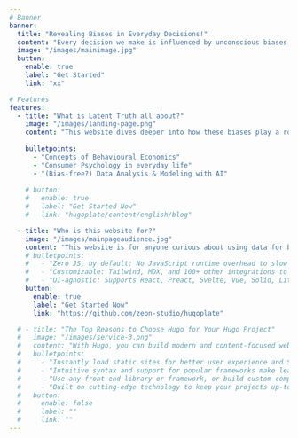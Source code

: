 ```yaml
---
# Banner
banner:
  title: "Revealing Biases in Everyday Decisions!"
  content: "Every decision we make is influenced by unconscious biases, shaping our choices in ways we're often unaware of. The Latent Truth explores what these hidden factors are & how they impact our judgment and behavior. "
  image: "/images/mainimage.jpg"
  button:
    enable: true
    label: "Get Started"
    link: "xx"

# Features
features:
  - title: "What is Latent Truth all about?"
    image: "/images/landing-page.png"
    content: "This website dives deeper into how these biases play a role in consumer psychology, behavioral economics, and the power of Artificial Intelligence in shaping our decisions."
    
    bulletpoints:
      - "Concepts of Behavioural Economics"
      - "Consumer Psychology in everyday life"
      - "(Bias-free?) Data Analysis & Modeling with AI"
  
    # button:       
    #   enable: true
    #   label: "Get Started Now"
    #   link: "hugoplate/content/english/blog" 

  - title: "Who is this website for?"
    image: "/images/mainpageaudience.jpg"
    content: "This website is for anyone curious about using data for better insights, understanding biases that can mislead us, and exploring whether AI and ML models can ever be truly bias-free."
    # bulletpoints:
    #   - "Zero JS, by default: No JavaScript runtime overhead to slow you down."
    #   - "Customizable: Tailwind, MDX, and 100+ other integrations to choose from."
    #   - "UI-agnostic: Supports React, Preact, Svelte, Vue, Solid, Lit and more."
    button:
      enable: true
      label: "Get Started Now"
      link: "https://github.com/zeon-studio/hugoplate"

  # - title: "The Top Reasons to Choose Hugo for Your Hugo Project"
  #   image: "/images/service-3.png"
  #   content: "With Hugo, you can build modern and content-focused websites without sacrificing performance or ease of use."
  #   bulletpoints:
  #     - "Instantly load static sites for better user experience and SEO."
  #     - "Intuitive syntax and support for popular frameworks make learning and using Hugo a breeze."
  #     - "Use any front-end library or framework, or build custom components, for any project size."
  #     - "Built on cutting-edge technology to keep your projects up-to-date with the latest web standards."
  #   button:
  #     enable: false
  #     label: ""
  #     link: ""
---
```

